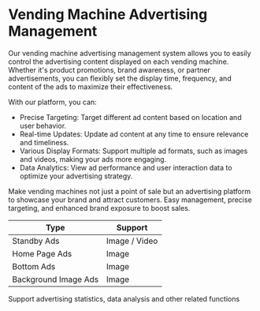 # Vending Machine Advertising Management

Our vending machine advertising management system allows you to easily control the advertising content displayed on each vending machine. Whether it's product promotions, brand awareness, or partner advertisements, you can flexibly set the display time, frequency, and content of the ads to maximize their effectiveness.

With our platform, you can:

- Precise Targeting: Target different ad content based on location and user behavior.
- Real-time Updates: Update ad content at any time to ensure relevance and timeliness.
- Various Display Formats: Support multiple ad formats, such as images and videos, making your ads more engaging.
- Data Analytics: View ad performance and user interaction data to optimize your advertising strategy.

Make vending machines not just a point of sale but an advertising platform to showcase your brand and attract customers. Easy management, precise targeting, and enhanced brand exposure to boost sales.

| Type                 | Support       |
| -------------------- | ------------- |
| Standby Ads          | Image / Video |
| Home Page Ads        | Image         |
| Bottom Ads           | Image         |
| Background Image Ads | Image         |

Support advertising statistics, data analysis and other related functions
